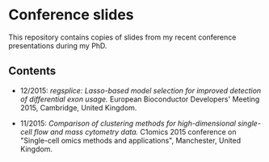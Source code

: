 # Conference slides

This repository contains copies of slides from my recent conference presentations during my PhD.

## Contents

- 12/2015: *regsplice: Lasso-based model selection for improved detection of differential exon usage.* European Bioconductor Developers' Meeting 2015, Cambridge, United Kingdom.

- 11/2015: *Comparison of clustering methods for high-dimensional single-cell flow and mass cytometry data.* C1omics 2015 conference on "Single-cell omics methods and applications", Manchester, United Kingdom.
